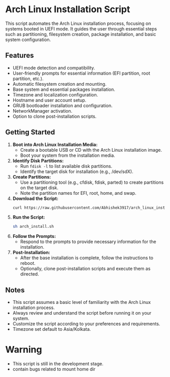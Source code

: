 # Arch Linux Installation Script

This script automates the Arch Linux installation process, focusing on systems booted in UEFI mode. It guides the user through essential steps such as partitioning, filesystem creation, package installation, and basic system configuration.

## Features
- UEFI mode detection and compatibility.
- User-friendly prompts for essential information (EFI partition, root partition, etc.).
- Automatic filesystem creation and mounting.
- Base system and essential packages installation.
- Timezone and localization configuration.
- Hostname and user account setup.
- GRUB bootloader installation and configuration.
- NetworkManager activation.
- Option to clone post-installation scripts.

## Getting Started
1. **Boot into Arch Linux Installation Media:**
    - Create a bootable USB or CD with the Arch Linux installation image.
    - Boot your system from the installation media.
2. **Identify Disk Partitions:**
    - Run `fdisk -l` to list available disk partitions.
    - Identify the target disk for installation (e.g., /dev/sdX).
3. **Create Partitions:**
    - Use a partitioning tool (e.g., cfdisk, fdisk, parted) to create partitions on the target disk.
    - Note the partition names for EFI, root, home, and swap.
4. **Download the Script:**
    ```bash
    curl https://raw.githubusercontent.com/Abhishek3917/arch_linux_installation/main/arch_install.sh -o arch_install.sh
    ```
5. **Run the Script:**
    ```bash
    sh arch_install.sh
    ```
6. **Follow the Prompts:**
    - Respond to the prompts to provide necessary information for the installation.
7. **Post-Installation:**
    - After the base installation is complete, follow the instructions to reboot.
    - Optionally, clone post-installation scripts and execute them as directed.

## Notes
- This script assumes a basic level of familiarity with the Arch Linux installation process.
- Always review and understand the script before running it on your system.
- Customize the script according to your preferences and requirements.
- Timezone set default to Asia/Kolkata.

# Warning
- This script is still in the development stage.
- contain bugs related to mount home dir 
